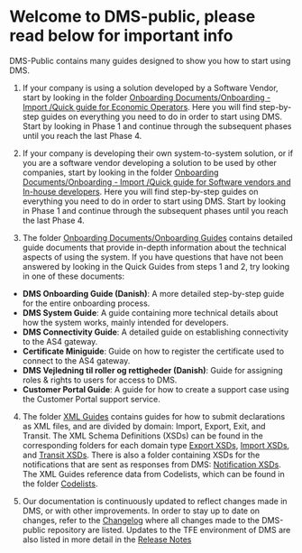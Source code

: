 # Welcome to DMS-public, please read below for important info

DMS-Public contains many guides designed to show you how to start using DMS.

  1. If your company is using a solution developed by a Software Vendor, start by looking in the folder [Onboarding Documents/Onboarding - Import
/Quick guide for Economic Operators](Onboarding%20Documents/Onboarding%20-%20Import/Quick%20guide%20for%20Economic%20Operators). Here you will find step-by-step guides on everything you need to do in order to start using DMS. Start by looking in Phase 1 and continue through the subsequent phases until you reach the last Phase 4.

  2. If your company is developing their own system-to-system solution, or if you are a software vendor developing a solution to be used by other companies, start by looking in the folder [Onboarding Documents/Onboarding - Import
/Quick guide for Software vendors and In-house developers](Onboarding%20Documents/Onboarding%20-%20Import/Quick%20guide%20for%20Software%20vendors%20and%20In-house%20developers). Here you will find step-by-step guides on everything you need to do in order to start using DMS. Start by looking in Phase 1 and continue through the subsequent phases until you reach the last Phase 4.

  3. The folder [Onboarding Documents/Onboarding Guides](Onboarding%20Documents/Onboarding%20Guides) contains detailed guide documents that provide in-depth information about the technical aspects of using the system. If you have questions that have not been answered by looking in the Quick Guides from steps 1 and 2, try looking in one of these documents:
   - <b>DMS Onboarding Guide (Danish)</b>: A more detailed step-by-step guide for the entire onboarding process. 
   - <b>DMS System Guide</b>: A guide containing more technical details about how the system works, mainly intended for developers.
   - <b>DMS Connectivity Guide</b>: A detailed guide on establishing connectivity to the AS4 gateway.
   - <b>Certificate Miniguide</b>: Guide on how to register the certificate used to connect to the AS4 gateway.
   - <b>DMS Vejledning til roller og rettigheder (Danish)</b>: Guide for assigning roles & rights to users for access to DMS.
   - <b>Customer Portal Guide</b>: A guide for how to create a support case using the Customer Portal support service.

  4. The folder [XML Guides](XML%20Guides) contains guides for how to submit declarations as XML files, and are divided by domain: Import, Export, Exit, and Transit. The XML Schema Definitions (XSDs) can be found in the corresponding folders for each domain type [Export XSDs](Export%20XSDs), [Import XSDs](Import%20XSDs), and [Transit XSDs](Transit%20XSDs). There is also a folder containing XSDs for the notifications that are sent as responses from DMS: [Notification XSDs](Notification%20XSDs). The XML Guides reference data from Codelists, which can be found in the folder [Codelists](Codelists).


  5. Our documentation is continuously updated to reflect changes made in DMS, or with other improvements. In order to stay up to date on changes, refer to the [Changelog](changelog.md) where all changes made to the DMS-public repository are listed. Updates to the TFE environment of DMS are also listed in more detail in the [Release Notes](Release%20Notes)



